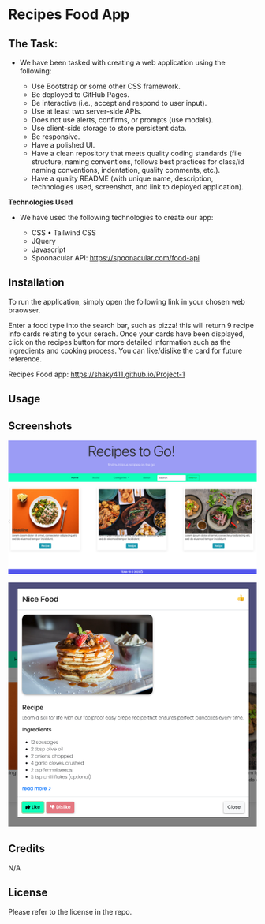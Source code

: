 # Recipes Food App

## The Task:

* We have been tasked with creating a web application using the following:

    * Use Bootstrap or some other CSS framework.
    * Be deployed to GitHub Pages.
    * Be interactive (i.e., accept and respond to user input).
    * Use at least two server-side APIs.
    * Does not use alerts, confirms, or prompts (use modals).
    * Use client-side storage to store persistent data.
    * Be responsive.
    * Have a polished UI.
    * Have a clean repository that meets quality coding standards (file structure, naming conventions, follows best practices for class/id naming conventions, indentation, quality comments, etc.).
    * Have a quality README (with unique name, description, technologies used, screenshot, and link to deployed application).

**Technologies Used**

* We have used the following technologies to create our app:

    * CSS
    • Tailwind CSS
    * JQuery
    * Javascript
    * Spoonacular API: https://spoonacular.com/food-api

## Installation

To run the application, simply open the following link in your chosen web braowser.

Enter a food type into the search bar, such as pizza! this will return 9 recipe info cards relating to your serach. Once your cards have been displayed, click on the recipes button for more detailed information such as the ingredients and cooking process. You can like/dislike the card for future reference.

Recipes Food app: https://shaky411.github.io/Project-1

## Usage


## Screenshots

![Alt text](assets/screen%20capture/SCR-20230206-f8d.png)

![Alt text](assets/screen%20capture/SCR-20230206-f8p.png)

## Credits

N/A

## License

Please refer to the license in the repo.
